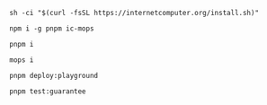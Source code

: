`sh -ci "$(curl -fsSL https://internetcomputer.org/install.sh)"`

`npm i -g pnpm ic-mops`

`pnpm i`

`mops i`

`pnpm deploy:playground`

`pnpm test:guarantee`
